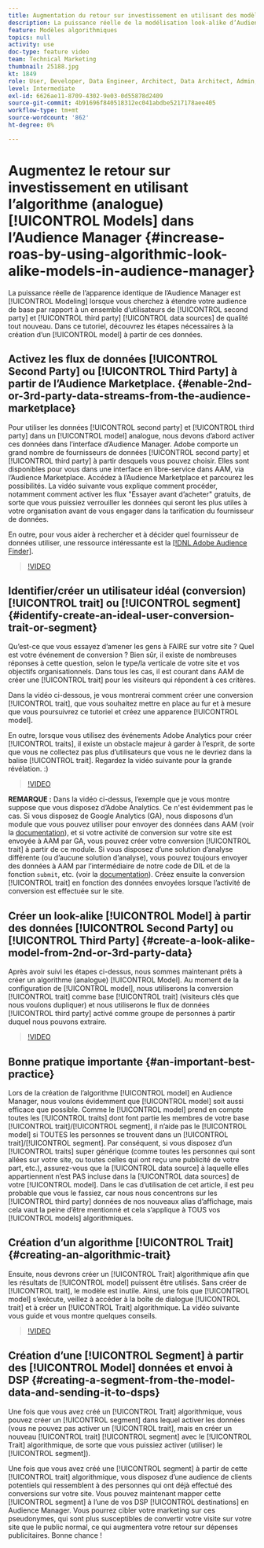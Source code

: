 ```yaml
---
title: Augmentation du retour sur investissement en utilisant des modèles algorithmiques (analogue) dans l’Audience Manager
description: La puissance réelle de la modélisation look-alike d’Audience Manager réside dans le fait que vous cherchez à étendre votre audience de base par rapport à un nouvel ensemble d’utilisateurs de qualité provenant de sources de données tierces et de deuxième niveau. Dans ce tutoriel, découvrez les étapes de création d’un modèle à partir de ces données.
feature: Modèles algorithmiques
topics: null
activity: use
doc-type: feature video
team: Technical Marketing
thumbnail: 25188.jpg
kt: 1849
role: User, Developer, Data Engineer, Architect, Data Architect, Admin, Leader
level: Intermediate
exl-id: 6626ae11-8709-4302-9e03-0d55878d2409
source-git-commit: 4b91696f840518312ec041abdbe5217178aee405
workflow-type: tm+mt
source-wordcount: '862'
ht-degree: 0%

---
```


# Augmentez le retour sur investissement en utilisant l’algorithme (analogue) [!UICONTROL Models] dans l’Audience Manager {#increase-roas-by-using-algorithmic-look-alike-models-in-audience-manager}

La puissance réelle de l’apparence identique de l’Audience Manager est [!UICONTROL Modeling] lorsque vous cherchez à étendre votre audience de base par rapport à un ensemble d’utilisateurs de [!UICONTROL second party] et [!UICONTROL third party] [!UICONTROL data sources] de qualité tout nouveau. Dans ce tutoriel, découvrez les étapes nécessaires à la création d’un [!UICONTROL model] à partir de ces données.

## Activez les flux de données [!UICONTROL Second Party] ou [!UICONTROL Third Party] à partir de l’Audience Marketplace. {#enable-2nd-or-3rd-party-data-streams-from-the-audience-marketplace}

Pour utiliser les données [!UICONTROL second party] et [!UICONTROL third party] dans un [!UICONTROL model] analogue, nous devons d’abord activer ces données dans l’interface d’Audience Manager. Adobe comporte un grand nombre de fournisseurs de données [!UICONTROL second party] et [!UICONTROL third party] à partir desquels vous pouvez choisir. Elles sont disponibles pour vous dans une interface en libre-service dans AAM, via l’Audience Marketplace. Accédez à l’Audience Marketplace et parcourez les possibilités. La vidéo suivante vous explique comment procéder, notamment comment activer les flux &quot;Essayer avant d’acheter&quot; gratuits, de sorte que vous puissiez verrouiller les données qui seront les plus utiles à votre organisation avant de vous engager dans la tarification du fournisseur de données.

En outre, pour vous aider à rechercher et à décider quel fournisseur de données utiliser, une ressource intéressante est la [[!DNL Adobe Audience Finder]](https://www.adobe-audience-finder.com/).

>[!VIDEO](https://video.tv.adobe.com/v/25188/?quality=12)

## Identifier/créer un utilisateur idéal (conversion) [!UICONTROL trait] ou [!UICONTROL segment] {#identify-create-an-ideal-user-conversion-trait-or-segment}

Qu’est-ce que vous essayez d’amener les gens à FAIRE sur votre site ? Quel est votre événement de conversion ? Bien sûr, il existe de nombreuses réponses à cette question, selon le type/la verticale de votre site et vos objectifs organisationnels. Dans tous les cas, il est courant dans AAM de créer une [!UICONTROL trait] pour les visiteurs qui répondent à ces critères.

Dans la vidéo ci-dessous, je vous montrerai comment créer une conversion [!UICONTROL trait], que vous souhaitez mettre en place au fur et à mesure que vous poursuivrez ce tutoriel et créez une apparence [!UICONTROL model].

En outre, lorsque vous utilisez des événements Adobe Analytics pour créer [!UICONTROL traits], il existe un obstacle majeur à garder à l’esprit, de sorte que vous ne collectez pas plus d’utilisateurs que vous ne le devriez dans la balise [!UICONTROL trait]. Regardez la vidéo suivante pour la grande révélation. :)

>[!VIDEO](https://video.tv.adobe.com/v/23431/?quality=12)

**REMARQUE :** Dans la vidéo ci-dessus, l’exemple que je vous montre suppose que vous disposez d’Adobe Analytics. Ce n&#39;est évidemment pas le cas. Si vous disposez de Google Analytics (GA), nous disposons d’un module que vous pouvez utiliser pour envoyer des données dans AAM (voir la [documentation](https://marketing.adobe.com/resources/help/en_US/aam/dil-google-universal-analytics.html)), et si votre activité de conversion sur votre site est envoyée à AAM par GA, vous pouvez créer votre conversion [!UICONTROL trait] à partir de ce module. Si vous disposez d’une solution d’analyse différente (ou d’aucune solution d’analyse), vous pouvez toujours envoyer des données à AAM par l’intermédiaire de notre code de DIL et de la fonction `submit`, etc. (voir la [documentation](https://marketing.adobe.com/resources/help/en_US/aam/c_dil.html)). Créez ensuite la conversion [!UICONTROL trait] en fonction des données envoyées lorsque l’activité de conversion est effectuée sur le site.

## Créer un look-alike [!UICONTROL Model] à partir des données [!UICONTROL Second Party] ou [!UICONTROL Third Party] {#create-a-look-alike-model-from-2nd-or-3rd-party-data}

Après avoir suivi les étapes ci-dessus, nous sommes maintenant prêts à créer un algorithme (analogue) [!UICONTROL Model]. Au moment de la configuration de [!UICONTROL model], nous utiliserons la conversion [!UICONTROL trait] comme base [!UICONTROL trait] (visiteurs clés que nous voulons dupliquer) et nous utiliserons le flux de données [!UICONTROL third party] activé comme groupe de personnes à partir duquel nous pouvons extraire.

>[!VIDEO](https://video.tv.adobe.com/v/25190/?quality-12)

## Bonne pratique importante {#an-important-best-practice}

Lors de la création de l’algorithme [!UICONTROL model] en Audience Manager, nous voulons évidemment que [!UICONTROL model] soit aussi efficace que possible. Comme le [!UICONTROL model] prend en compte toutes les [!UICONTROL traits] dont font partie les membres de votre base [!UICONTROL trait]/[!UICONTROL segment], il n’aide pas le [!UICONTROL model] si TOUTES les personnes se trouvent dans un [!UICONTROL trait]/[!UICONTROL segment]. Par conséquent, si vous disposez d’un [!UICONTROL traits] super générique (comme toutes les personnes qui sont allées sur votre site, ou toutes celles qui ont reçu une publicité de votre part, etc.), assurez-vous que la [!UICONTROL data source] à laquelle elles appartiennent n’est PAS incluse dans la [!UICONTROL data sources] de votre [!UICONTROL model]. Dans le cas d’utilisation de cet article, il est peu probable que vous le fassiez, car nous nous concentrons sur les [!UICONTROL third party] données de nos nouveaux alias d’affichage, mais cela vaut la peine d’être mentionné et cela s’applique à TOUS vos [!UICONTROL models] algorithmiques.

## Création d’un algorithme [!UICONTROL Trait] {#creating-an-algorithmic-trait}

Ensuite, nous devrons créer un [!UICONTROL Trait] algorithmique afin que les résultats de [!UICONTROL model] puissent être utilisés. Sans créer de [!UICONTROL trait], le modèle est inutile. Ainsi, une fois que [!UICONTROL model] s’exécute, veillez à accéder à la boîte de dialogue [!UICONTROL trait] et à créer un [!UICONTROL Trait] algorithmique. La vidéo suivante vous guide et vous montre quelques conseils.

>[!VIDEO](https://video.tv.adobe.com/v/25191/?quality=12)

## Création d’une [!UICONTROL Segment] à partir des [!UICONTROL Model] données et envoi à DSP {#creating-a-segment-from-the-model-data-and-sending-it-to-dsps}

Une fois que vous avez créé un [!UICONTROL Trait] algorithmique, vous pouvez créer un [!UICONTROL segment] dans lequel activer les données (vous ne pouvez pas activer un [!UICONTROL trait], mais en créer un nouveau [!UICONTROL trait] [!UICONTROL segment] avec le [!UICONTROL Trait] algorithmique, de sorte que vous puissiez activer (utiliser) le [!UICONTROL segment]).

Une fois que vous avez créé une [!UICONTROL segment] à partir de cette [!UICONTROL trait] algorithmique, vous disposez d’une audience de clients potentiels qui ressemblent à des personnes qui ont déjà effectué des conversions sur votre site. Vous pouvez maintenant mapper cette [!UICONTROL segment] à l’une de vos DSP [!UICONTROL destinations] en Audience Manager. Vous pourrez cibler votre marketing sur ces pseudonymes, qui sont plus susceptibles de convertir votre visite sur votre site que le public normal, ce qui augmentera votre retour sur dépenses publicitaires. Bonne chance !
